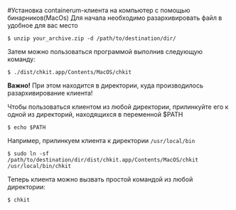 #Установка containerum-клиента на компьютер с помощью бинарников(MacOs)
Для начала необходимо разархивировать файл в удобное для вас место
```
$ unzip your_archive.zip -d /path/to/destination/dir/
```
Затем можно пользоваться программой выполнив следующую команду:

```
$ ./dist/chkit.app/Contents/MacOS/chkit
```
**Важно!** При этом находится в директории, куда производилось разархивирование клиента!

Чтобы пользоваться клиентом из любой директории, прилинкуйте его к одной из директорий,
находящихся в переменной $PATH
```
$ echo $PATH
```
Например, прилинкуем клиента к директории `/usr/local/bin`
```
$ sudo ln -sf /path/to/destination/dir/dist/chkit.app/Contents/MacOS/chkit /usr/local/bin/chkit
```

Теперь клиента можно вызвать простой командой из любой директории:

```
$ chkit
```
